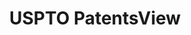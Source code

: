 ---
bigquery: https://console.cloud.google.com/bigquery?p=patents-public-data&d=patentsview&page=dataset
citation: Attribution should be given to PatentsView for use, distribution, or derivative
  works.
code: https://github.com/CSSIP-AIR/PatentsView-Code-Snippets/
contributors: USPTO
cost: None
description: 'PatentsView includes US patent data including raw data (summaries, applications,
  pregrant applications), disambugations of inventors and assignees, and inventor
  gender estimates.  Also foreign priority data, # of figures and sheets, and government
  interest statements.'
documentation: https://patentsview.org/query/builder-faqs
last_edit: Mon, 04 Apr 2022 19:02:57 GMT
location: https://patentsview.org/
maintained_by: USPTO
record_creation_timestamp: 12/2/2020 17:20:46
schema_fields: '[''category'', ''longitude'', ''state'', ''abstract'', ''rule_47'',
  ''ipc_version_indicator'', ''disamb_assignee_id_20191231'', ''doctype'', ''disamb_inventor_id_20170808'',
  ''classification_data_source'', ''disamb_assignee_id_20200630'', ''sector_title'',
  ''disamb_inventor_id_20190312'', ''latlong'', ''date'', ''state_fips'', ''disamb_assignee_id_20191008'',
  ''disamb_assignee_id_20200929'', ''level_two'', ''type'', ''disamb_inventor_id_20181127'',
  ''disamb_inventor_id_20180528'', ''disamb_inventor_id_20200929'', ''disclaimer_date'',
  ''disamb_inventor_id_20200331'', ''symbol_position'', ''relkind'', ''term_extension'',
  ''exemplary'', ''publication_number'', ''level_one'', ''uuid'', ''male_flag'', ''lapse_of_patent'',
  ''disamb_assignee_id_20190312'', ''f371_date'', ''field_title'', ''num_sheets'',
  ''subclass'', ''withdrawn'', ''disamb_assignee_id_20200331'', ''citation_id'', ''disamb_inventor_id_20170307'',
  ''attribution_status'', ''designation'', ''location_id'', ''name_first'', ''disamb_inventor_id_20201229'',
  ''variety'', ''latin_name'', ''doc_type'', ''disamb_inventor_id_20171003'', ''term_disclaimer'',
  ''city'', ''dependent'', ''patent_id'', ''country'', ''classification_status'',
  ''level_three'', ''f102_date'', ''num'', ''disamb_inventor_id_20171226'', ''_371_date'',
  ''main_group'', ''fname'', ''gi_statement'', ''inventor_id'', ''name_last'', ''rawinventor_id'',
  ''deceased'', ''classification_level'', ''section'', ''latitude'', ''disamb_inventor_id_20190820'',
  ''group_id'', ''series_code'', ''organization'', ''lawyer_id'', ''country_transformed'',
  ''num_figures'', ''subgroup'', ''contract_award_number'', ''action_date'', ''rel_id'',
  ''mainclass_id'', ''id'', ''lname'', ''title'', ''term_grant'', ''category_id'',
  ''field_id'', ''county_fips'', ''disamb_assignee_id_20181127'', ''section_id'',
  ''ipc_class'', ''subcategory_id'', ''organization_id'', ''length'', ''disamb_inventor_id_20191008'',
  ''filename'', ''name'', ''disamb_inventor_id_20191231'', ''rawlocation_id'', ''applicant_type'',
  ''reldocno'', ''male'', ''status'', ''subclass_id'', ''sequence'', ''number'', ''text'',
  ''classification_value'', ''role'', ''subgroup_id'', ''disamb_assignee_id_20190820'',
  ''kind'', ''assignee_id'', ''group'', ''_102_date'', ''subsection_id'', ''application_id'',
  ''num_claims'', ''county'', ''disamb_inventor_id_20200630'', ''rawassignee_id'']'
shortname: patentsview
tags:
- disambiguation
- United States
- gender
terms_of_use: Creative Commons Attribution 4.0 International License.
timeframe: 1963-1999
title: USPTO PatentsView
uuid: cf1780b1-e265-4e49-8d1d-83b9cfe0fd9a
---